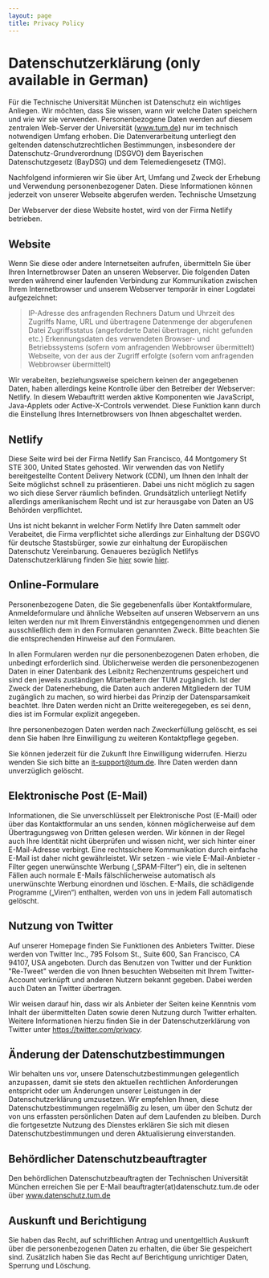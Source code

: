 ```yaml
---
layout: page
title: Privacy Policy
---
```


# Daten­schutz­erklärung (only available in German)

Für die Technische Universität München ist Datenschutz ein wichtiges Anliegen. Wir möchten, dass Sie wissen, wann wir welche Daten speichern und wie wir sie verwenden.
Personenbezogene Daten werden auf diesem zentralen Web-Server der Universität (www.tum.de) nur im technisch notwendigen Umfang erhoben.
Die Datenverarbeitung unterliegt den geltenden datenschutzrechtlichen Bestimmungen, insbesondere der Datenschutz-Grundverordnung (DSGVO) dem Bayerischen Datenschutzgesetz (BayDSG) und dem Telemediengesetz (TMG).

Nachfolgend informieren wir Sie über Art, Umfang und Zweck der Erhebung und Verwendung personenbezogener Daten. Diese Informationen können jederzeit von unserer Webseite abgerufen werden.
Technische Umsetzung

Der Webserver der diese Website hostet, wird von der Firma Netlify betrieben.

## Website

Wenn Sie diese oder andere Internetseiten aufrufen, übermitteln Sie über Ihren Internetbrowser Daten an unseren Webserver. Die folgenden Daten werden während einer laufenden Verbindung zur Kommunikation zwischen Ihrem Internetbrowser und unserem Webserver temporär in einer Logdatei aufgezeichnet:

> IP-Adresse des anfragenden Rechners
> Datum und Uhrzeit des Zugriffs
> Name, URL und übertragene Datenmenge der abgerufenen Datei
> Zugriffsstatus (angeforderte Datei übertragen, nicht gefunden etc.)
> Erkennungs­daten des verwendeten Browser- und Betriebssystems (sofern vom anfragenden Webbrowser übermittelt)
> Webseite, von der aus der Zugriff erfolgte (sofern vom anfragenden Webbrowser übermittelt)

Wir verabeiten, beziehungsweise speichern keinen der angegebenen Daten, haben allerdings keine Kontrolle über den Betreiber der Webserver: Netlify.
In diesem Webauftritt werden aktive Komponenten wie JavaScript, Java-Applets oder Active-X-Controls verwendet. Diese Funktion kann durch die Einstellung Ihres Internetbrowsers von Ihnen abgeschaltet werden.

## Netlify

Diese Seite wird bei der Firma Netlify San Francisco, 44 Montgomery St STE 300, United States gehosted.
Wir verwenden das von Netlify bereitgestellte Content Delivery Network (CDN), um Ihnen den Inhalt der Seite möglichst schnell zu präsentieren.
Dabei uns nicht möglich zu sagen wo sich diese Server räumlich befinden.
Grundsätzlich unterliegt Netlify allerdings amerikanischem Recht und ist zur herausgabe von Daten an US Behörden verpflichtet.

Uns ist nicht bekannt in welcher Form Netlify Ihre Daten sammelt oder Verabeitet,
die Firma verpflichtet siche allerdings zur Einhaltung der DSGVO für deutsche Stastsbürger, sowie zur einhaltung der Europäischen Datenschutz Vereinbarung.
Genaueres bezüglich Netlifys Datenschutzerklärung finden Sie [hier](https://www.netlify.com/privacy/) sowie [hier](https://www.netlify.com/gdpr-ccpa/).

## Online-Formulare

Personenbezogene Daten, die Sie gegebenenfalls über Kontaktformulare, Anmeldeformulare und ähnliche Webseiten auf unseren Webservern an uns leiten werden nur mit Ihrem Einverständnis entgegengenommen und dienen ausschließlich dem in den Formularen genannten Zweck. Bitte beachten Sie die entsprechenden Hinweise auf den Formularen.

In allen Formularen werden nur die personenbezogenen Daten erhoben, die unbedingt erforderlich sind. Üblicherweise werden die personenbezogenen Daten in einer Datenbank des Leibnitz Rechenzentrums gespeichert und sind den jeweils zuständigen Mitarbeitern der TUM zugänglich. Ist der Zweck der Datenerhebung, die Daten auch anderen Mitgliedern der TUM zugänglich zu machen, so wird hierbei das Prinzip der Datensparsamkeit beachtet. Ihre Daten werden nicht an Dritte weiteregegeben, es sei denn, dies ist im Formular explizit angegeben.

Ihre personenbezogen Daten werden nach Zweckerfüllung gelöscht, es sei denn Sie haben Ihre Einwilligung zu weiteren Kontaktpflege gegeben.

Sie können jederzeit für die Zukunft Ihre Einwilligung widerrufen. Hierzu wenden Sie sich bitte an it-support@tum.de. Ihre Daten werden dann unverzüglich gelöscht.

## Elektronische Post (E-Mail)

Informationen, die Sie unverschlüsselt per Elektronische Post (E-Mail) oder über das Kontaktformular an uns senden, können möglicherweise auf dem Übertragungsweg von Dritten gelesen werden. Wir können in der Regel auch Ihre Identität nicht überprüfen und wissen nicht, wer sich hinter einer E-Mail-Adresse verbirgt. Eine rechtssichere Kommunikation durch einfache E-Mail ist daher nicht gewährleistet. Wir setzen - wie viele E-Mail-Anbieter - Filter gegen unerwünschte Werbung („SPAM-Filter“) ein, die in seltenen Fällen auch normale E-Mails fälschlicherweise automatisch als unerwünschte Werbung einordnen und löschen. E-Mails, die schädigende Programme („Viren“) enthalten, werden von uns in jedem Fall automatisch gelöscht.

## Nutzung von Twitter

Auf unserer Homepage finden Sie Funktionen des Anbieters Twitter. Diese werden von Twitter Inc., 795 Folsom St., Suite 600, San Francisco, CA 94107, USA angeboten. Durch das Benutzen von Twitter und der Funktion "Re-Tweet" werden die von Ihnen besuchten Webseiten mit Ihrem Twitter-Account verknüpft und anderen Nutzern bekannt gegeben. Dabei werden auch Daten an Twitter übertragen.

Wir weisen darauf hin, dass wir als Anbieter der Seiten keine Kenntnis vom Inhalt der übermittelten Daten sowie deren Nutzung durch Twitter erhalten. Weitere Informationen hierzu finden Sie in der Datenschutzerklärung von Twitter unter https://twitter.com/privacy.

## Änderung der Datenschutzbestimmungen

Wir behalten uns vor, unsere Datenschutzbestimmungen gelegentlich anzupassen, damit sie stets den aktuellen rechtlichen Anforderungen entspricht oder um Änderungen unserer Leistungen in der Datenschutzerklärung umzusetzen. Wir empfehlen Ihnen, diese Datenschutzbestimmungen regelmäßig zu lesen, um über den Schutz der von uns erfassten persönlichen Daten auf dem Laufenden zu bleiben. Durch die fortgesetzte Nutzung des Dienstes erklären Sie sich mit diesen Datenschutzbestimmungen und deren Aktualisierung einverstanden.

## Behördlicher Datenschutzbeauftragter

Den behördlichen Datenschutzbeauftragten der Technischen Universität München erreichen Sie per E-Mail beauftragter(at)datenschutz.tum.de oder über www.datenschutz.tum.de

## Auskunft und Berichtigung

Sie haben das Recht, auf schriftlichen Antrag und unentgeltlich Auskunft über die personen­bezogenen Daten zu erhalten, die über Sie gespeichert sind. Zusätzlich haben Sie das Recht auf Berichtigung unrichtiger Daten, Sperrung und Löschung.
